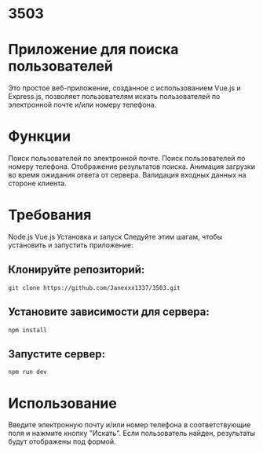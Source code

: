 # 3503

# Приложение для поиска пользователей
  Это простое веб-приложение, созданное с использованием Vue.js и Express.js, позволяет пользователям искать пользователей по электронной почте и/или номеру телефона.

# Функции
  Поиск пользователей по электронной почте.
  Поиск пользователей по номеру телефона.
  Отображение результатов поиска.
  Анимация загрузки во время ожидания ответа от сервера.
  Валидация входных данных на стороне клиента.

# Требования
  Node.js
  Vue.js
  Установка и запуск
  Следуйте этим шагам, чтобы установить и запустить приложение:
## Клонируйте репозиторий:
  ```
  git clone https://github.com/Janexxx1337/3503.git
  ```

## Установите зависимости для сервера:

 ```
 npm install
 ```

## Запустите сервер:

```
npm run dev
```

# Использование
Введите электронную почту и/или номер телефона в соответствующие поля и нажмите кнопку "Искать". Если пользователь найден, результаты будут отображены под формой.
